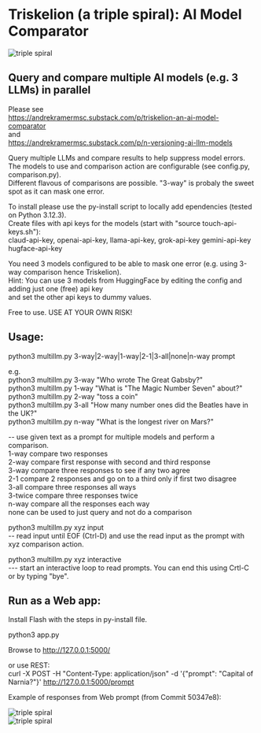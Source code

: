 # Triskelion (a triple spiral): AI Model Comparator   

![triple spiral](static/Triple-Spiral-Symbol.svg.png)  

## Query and compare multiple AI models (e.g. 3 LLMs) in parallel

Please see   
https://andrekramermsc.substack.com/p/triskelion-an-ai-model-comparator   
and   
https://andrekramermsc.substack.com/p/n-versioning-ai-llm-models   

Query multiple LLMs and compare results to help suppress model errors.   
The models to use and comparison action are configurable (see config.py, comparison.py).   
Different flavous of comparisons are possible. "3-way" is probaly the sweet spot as it can mask one error.   

To install please use the py-install script to locally add ependencies (tested on Python 3.12.3).   
Create files with api keys for the models (start with "source touch-api-keys.sh"):    
claud-api-key, openai-api-key, llama-api-key, grok-api-key gemini-api-key hugface-api-key   
  
You need 3 models configured to be able to mask one error (e.g. using 3-way comparison hence Triskelion).   
Hint: You can use 3 models from HuggingFace by editing the config and adding just one (free) api key   
and set the other api keys to dummy values.

Free to use. USE AT YOUR OWN RISK!

## Usage:   
python3 multillm.py 3-way|2-way|1-way|2-1|3-all|none|n-way prompt   

e.g.   
python3 multillm.py 3-way "Who wrote The Great Gabsby?"    
python3 multillm.py 1-way "What is \"The Magic Number Seven\" about?"   
python3 multillm.py 2-way "toss a coin"   
python3 multillm.py 3-all "How many number ones did the Beatles have in the UK?"   
python3 multillm.py n-way "What is the longest river on Mars?"  

 -- use given text as a prompt for multiple models and perform a comparison.   
             1-way compare two responses    
             2-way compare first response with second and third response    
             3-way compare three responses to see if any two agree     
             2-1 compare 2 responses and go on to a third only if first two disagree    
             3-all compare three responses all ways    
             3-twice compare three responses twice   
             n-way compare all the responses each way   
             none can be used to just query and not do a comparison    

python3 multillm.py xyz input     
-- read input until EOF (Ctrl-D) and use the read input as the prompt with xyz comparison action.    

python3 multillm.py xyz interactive     
--- start an interactive loop to read prompts. You can end this using Crtl-C or by typing "bye".    

## Run as a Web app:  

Install Flash with the steps in py-install file.  

python3 app.py   

Browse to http://127.0.0.1:5000/   
   
or use REST:    
curl -X POST -H "Content-Type: application/json" -d '{"prompt": "Capital of Narnia?"}' http://127.0.0.1:5000/prompt

Example of responses from Web prompt (from Commit 50347e8):  

![triple spiral](images/web1.png)   
![triple spiral](images/web2.png)   

